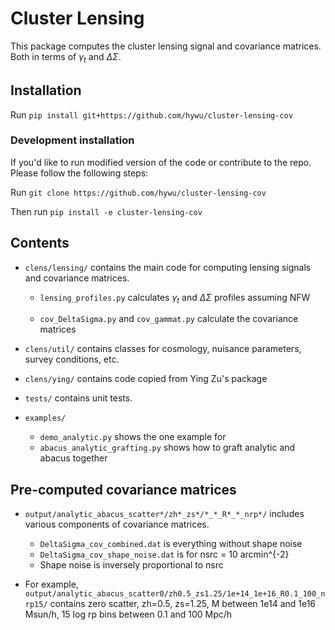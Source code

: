 # Cluster Lensing 

This package computes the cluster lensing signal and covariance matrices.  Both in terms of $\gamma_t$ and $\Delta\Sigma$.

<!-- Put this in your `~/.bashrc`

`export PYTHONPATH="/your_folder/cluster-lensing-cov/:$PYTHONPATH"` -->

## Installation
Run `pip install git+https://github.com/hywu/cluster-lensing-cov`

### Development installation
If you'd like to run modified version of the code or contribute to the repo. Please follow the following steps: 

Run `git clone https://github.com/hywu/cluster-lensing-cov`

Then run `pip install -e cluster-lensing-cov`

## Contents

* `clens/lensing/` contains the main code for computing lensing signals and covariance matrices.  

	* `lensing_profiles.py` calculates $\gamma_t$ and $\Delta\Sigma$ profiles assuming NFW

	* `cov_DeltaSigma.py` and `cov_gammat.py` calculate the covariance matrices  

* `clens/util/` contains classes for cosmology, nuisance parameters, survey conditions, etc.

* `clens/ying/` contains code copied from Ying Zu's package

* `tests/` contains unit tests.

* `examples/` 
	* `demo_analytic.py` shows the one example for 
	* `abacus_analytic_grafting.py` shows how to graft analytic and abacus together 


## Pre-computed covariance matrices

* `output/analytic_abacus_scatter*/zh*_zs*/*_*_R*_*_nrp*/` includes various components of covariance matrices.
	* `DeltaSigma_cov_combined.dat` is everything without shape noise
	* `DeltaSigma_cov_shape_noise.dat` is for nsrc = 10 arcmin^{-2}
	*  Shape noise is inversely proportional to nsrc

* For example, `output/analytic_abacus_scatter0/zh0.5_zs1.25/1e+14_1e+16_R0.1_100_nrp15/` contains zero scatter, zh=0.5, zs=1.25, M between 1e14 and 1e16 Msun/h, 15 log rp bins between 0.1 and 100 Mpc/h
